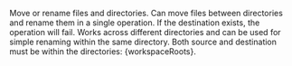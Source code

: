 Move or rename files and directories.
Can move files between directories and rename them in a single operation.
If the destination exists, the operation will fail. Works across different directories and can be used for simple renaming within the same directory.
Both source and destination must be within the directories: {workspaceRoots}.
